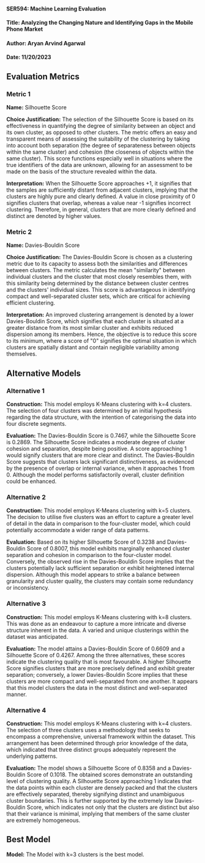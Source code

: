 #### SER594: Machine Learning Evaluation
#### Title: Analyzing the Changing Nature and Identifying Gaps in the Mobile Phone Market
#### Author: Aryan Arvind Agarwal
#### Date: 11/20/2023

## Evaluation Metrics
### Metric 1
**Name:** Silhouette Score

**Choice Justification:** 
The selection of the Silhouette Score is based on its effectiveness in quantifying the degree of similarity between an object and its own cluster, as opposed to other clusters. The metric offers an easy and transparent means of assessing the suitability of the clustering by taking into account both separation (the degree of separateness between objects within the same cluster) and cohesion (the closeness of objects within the same cluster). This score functions especially well in situations where the true identifiers of the data are unknown, allowing for an assessment to be made on the basis of the structure revealed within the data.

**Interpretation:** 
When the Silhouette Score approaches +1, it signifies that the samples are sufficiently distant from adjacent clusters, implying that the clusters are highly pure and clearly defined. A value in close proximity of 0 signifies clusters that overlap, whereas a value near -1 signifies incorrect clustering. Therefore, in general, clusters that are more clearly defined and distinct are denoted by higher values.


### Metric 2
**Name:** Davies-Bouldin Score

**Choice Justification:** 
The Davies-Bouldin Score is chosen as a clustering metric due to its capacity to assess both the similarities and differences between clusters. The metric calculates the mean "similarity" between individual clusters and the cluster that most closely resembles them, with this similarity being determined by the distance between cluster centres and the clusters' individual sizes. This score is advantageous in identifying compact and well-separated cluster sets, which are critical for achieving efficient clustering.

**Interpretation:** 
An improved clustering arrangement is denoted by a lower Davies-Bouldin Score, which signifies that each cluster is situated at a greater distance from its most similar cluster and exhibits reduced dispersion among its members. Hence, the objective is to reduce this score to its minimum, where a score of "0" signifies the optimal situation in which clusters are spatially distant and contain negligible variability among themselves.



## Alternative Models
### Alternative 1
**Construction:** 
This model employs K-Means clustering with k=4 clusters. The selection of four clusters was determined by an initial hypothesis regarding the data structure, with the intention of categorising the data into four discrete segments.

**Evaluation:** 
The Davies-Bouldin Score is 0.7467, while the Silhouette Score is 0.2869. The Silhouette Score indicates a moderate degree of cluster cohesion and separation, despite being positive. A score approaching 1 would signify clusters that are more clear and distinct. The Davies-Bouldin Score suggests that clusters lack significant distinctiveness, as evidenced by the presence of overlap or internal variance, when it approaches 1 from 0. Although the model performs satisfactorily overall, cluster definition could be enhanced.


### Alternative 2
**Construction:** 
This model employs K-Means clustering with k=5 clusters. The decision to utilise five clusters was an effort to capture a greater level of detail in the data in comparison to the four-cluster model, which could potentially accommodate a wider range of data patterns.

**Evaluation:** 
Based on its higher Silhouette Score of 0.3238 and Davies-Bouldin Score of 0.8007, this model exhibits marginally enhanced cluster separation and cohesion in comparison to the four-cluster model. Conversely, the observed rise in the Davies-Bouldin Score implies that the clusters potentially lack sufficient separation or exhibit heightened internal dispersion. Although this model appears to strike a balance between granularity and cluster quality, the clusters may contain some redundancy or inconsistency.


### Alternative 3
**Construction:** 
This model employs K-Means clustering with k=8 clusters. This was done as an endeavour to capture a more intricate and diverse structure inherent in the data. A varied and unique clusterings within the dataset was anticipated.

**Evaluation:** 
The model attains a Davies-Bouldin Score of 0.6609 and a Silhouette Score of 0.4267. Among the three alternatives, these scores indicate the clustering quality that is most favourable. A higher Silhouette Score signifies clusters that are more precisely defined and exhibit greater separation; conversely, a lower Davies-Bouldin Score implies that these clusters are more compact and well-separated from one another. It appears that this model clusters the data in the most distinct and well-separated manner.


### Alternative 4
**Construction:** 
This model employs K-Means clustering with k=4 clusters. The selection of three clusters uses a methodology that seeks to encompass a comprehensive, universal framework within the dataset. This arrangement has been determined through prior knowledge of the data, which indicated that three distinct groups adequately represent the underlying patterns.

**Evaluation:** 
The model shows a Silhouette Score of 0.8358 and a Davies-Bouldin Score of 0.1018. The obtained scores demonstrate an outstanding level of clustering quality. A Silhouette Score approaching 1 indicates that the data points within each cluster are densely packed and that the clusters are effectively separated, thereby signifying distinct and unambiguous cluster boundaries. This is further supported by the extremely low Davies-Bouldin Score, which indicates not only that the clusters are distinct but also that their variance is minimal, implying that members of the same cluster are extremely homogeneous.



## Best Model

**Model:** The Model with k=3 clusters is the best model.